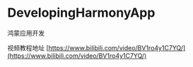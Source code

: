 # DevelopingHarmonyApp
鸿蒙应用开发

视频教程地址 [https://www.bilibili.com/video/BV1ro4y1C7YQ/](https://www.bilibili.com/video/BV1ro4y1C7YQ/)